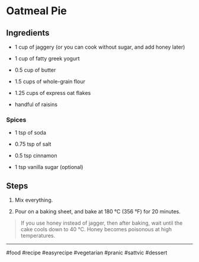 # Oatmeal Pie

## Ingredients

*   1 cup of jaggery (or you can cook without sugar, and add honey later)
    
*   1 cup of fatty greek yogurt
    
*   0.5 cup of butter
    
*   1.5 cups of whole-grain flour
    
*   1.25 cups of express oat flakes
    
*   handful of raisins
    

### Spices

*   1 tsp of soda
    
*   0.75 tsp of salt
    
*   0.5 tsp cinnamon
    
*   1 tsp vanilla sugar (optional)
    

## Steps

1.  Mix everything.
    
2.  Pour on a baking sheet, and bake at 180 °C (356 °F) for 20 minutes.
    

> If you use honey instead of jagger, then after baking, wait until the cake cools down to 40 °C. Honey becomes poisonous at high temperatures.

---

#food #recipe #easyrecipe #vegetarian #pranic #sattvic #dessert